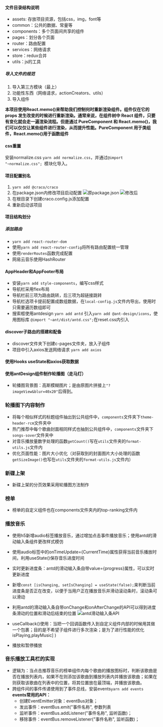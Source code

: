 #### 文件目录结构说明
+ assets: 存放项目资源，包括css，img，font等
+ common：公共的数据、常量等
+ components：多个页面间共享的组件
+ pages：划分各个页面
+ router：路由配置
+ services：网络请求
+ store：redux合并
+ utils：js的工具
##### 导入文件的规范
1. 导入第三方模块（最上）
2. 功能性东西（网络请求，actionCreators、utils）
3. 导入组件

**本项目使用React.memo()来帮助我们控制何时重新渲染组件。组件仅在它的 props 发生改变的时候进行重新渲染。通常来说，在组件树中 React 组件，只要有变化就会走一遍渲染流程。但是通过 PureComponent 和 React.memo()，我们可以仅仅让某些组件进行渲染，从而提升性能。PureComponent 用于类组件，React.memo()用于函数组件**

####  css重置
安装normalize.css `yarn add normalize.css`，并通过`@import "~normalize.css"; `模块化导入。

#### 项目配置别名
1.  `yarn add @craco/craco`
2. 在package.json内修改项目启动配置
![原package.json](https://upload-images.jianshu.io/upload_images/17839328-03ba297f917fd83d.png?imageMogr2/auto-orient/strip%7CimageView2/2/w/1240)
![修改后](https://upload-images.jianshu.io/upload_images/17839328-0046e0f7cf022fd4.png?imageMogr2/auto-orient/strip%7CimageView2/2/w/1240)
3. 在根目录下创建craco.config.js添加配置
4. 重新启动该项目
#### 项目结构划分
##### 添加路由
+ `yarn add react-router-dom`
+ 使用`yarn add react-router-config`将所有路由配置统一管理
+ 使用`renderRoutes`函数完成配置
+ 网易云音乐使用HashRouter
#### AppHeader和AppFooter布局
+ 安装`yarn add style-components`，编写css样式
+ 导航栏采用flex布局
+ 导航栏前三项为路由跳转，后三项为超链接跳转
+ 导航栏选项卡提前配置成数组数据，在`local-config.js`文件内导出，使用时只需要遍历数组即可
+ 搜索框使用antdesign  `yarn add antd` 
引入`yarn add @ant-design/icons`，使用图标库
`@import "~ant/dist/antd.css";`在reset.css内引入
#### discover子路由的搭建和配备
+ discover文件夹下创建c-pages文件夹，放入子组件
+ 项目中引入axios发送网络请求 `yarn add axios`
#### 使用Hooks useState和axios获取数据
#### 使用antDesign组件制作轮播图（走马灯）
+ 轮播图背景图：高斯模糊图片；是由原图片拼接上`"?imageView&blur=40x20"`后得到。
### 轮播图下内容制作
+ 将每个相似样式的标题组件抽出到公共组件中，`components`文件夹下`theme-header-rcm`文件夹中
+ 热门推荐中每个歌曲封面相同样式也抽到公共组件中，`components`文件夹下`songs-sover`文件夹中
+ 对音乐播放量数字处理的函数`getCount()`写在`utils`文件夹的`format-utils.js`文件内
+ 优化页面性能：图片大小优化（对获取到的封面图片大小处理的函数`getSizeImage()`也写在`utils`文件夹的`format-utils.js`文件内）
### 新碟上架
+ 新碟上架的分页效果采用轮播图方法制作
### 榜单
+ 榜单的自定义组件也在components文件夹内的top-ranking文件内
### 播放音乐
+ 使用h5新增audio标签播放音乐，通过增加点击事件播放音乐；使用antd的滑动输入条组件更改样式模仿

+ 使用audio标签中的onTimeUpdate={CurrentTime}属性获得当前音乐播放时间，利用useState()保存音乐进度时间

+ 实时更新进度条：antd的滑动输入条自带value={progress}属性，可以实时更新进度

+ 新增`const [isChanging, setIsChanging] = useState(false);`来判断当前进度条是否正在改变，以便于当用户正在播放音乐并滑动滚动条时，滚动条可以滑动
+ 利用antd的滑动输入条自带onChange和onAfterChange的API可以得到进度条滑动的位置和滑动后结束的位置
![antd滑动输入条API](https://upload-images.jianshu.io/upload_images/17839328-e1f7b6f19faa21fb.png?imageMogr2/auto-orient/strip%7CimageView2/2/w/1240)

+ useCallback()使用：当把一个回调函数传入到自定义组件内部的时候用其做一个包裹；目的是不希望子组件进行多次渲染；是为了进行性能的优化
isPlaying,playMusic] )

+ 播放和暂停播放

### 音乐播放工具栏的实现
+ 逻辑为：当点击推荐音乐的榜单组件内每个歌曲的播放图标时，判断该歌曲是否在播放列表内，如果不在则添加该歌曲到播放列表内并播放该歌曲；如果在则获取该歌曲在列表中的位置，将其位置放在最顶端，并播放该歌曲。
+ 跨组件间的事件传递使用到了事件总线，安装events`yarn add events`
**events常用的API：**
    - 创建EventEmitter对象：eventBus对象；
    - 发出事件：eventBus.emit("事件名称", 参数列表
    - 监听事件：eventBus.addListener("事件名称", 监听函数)；
    - 移除事件：eventBus.removeListener("事件名称", 监听函数)；

